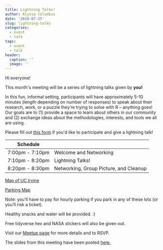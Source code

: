 ```yaml
---
title: Lightning Talks!
author: Alyssa Columbus
date: '2018-07-25'
slug: lightning-talks
categories:
  - event
  - talk
tags:
  - event
  - talk
header:
  caption: ''
  image: ''
---
```

Hi everyone!

This month's meeting will be a series of lightning talks given by **you!**

In this fun, informal setting, participants will have approximately 5-10 minutes (length depending on number of responses) to speak about their research, work, or a puzzle they’re trying to solve with R – anything goes! Our goals are to (1) provide a space to learn about others in our community and (2) exchange ideas about the methodologies, interests, and tools we all are using.

Please fill out [this form](https://goo.gl/forms/Ct87SA3mc3HV8jc73) if you'd like to participate and give a lightning talk!

| Schedule |     |
|-----------------|----------------------------|
| 7:00pm - 7:10pm | Welcome and Networking |
| 7:10pm - 8:20pm | Lightning Talks! |
| 8:20pm - 8:30pm | Networking, Group Picture, and Cleanup |

[Map of UC Irvine](https://communications.uci.edu/documents/pdf/UCI_16_map_campus.pdf)

[Parking Map](https://communications.uci.edu/documents/pdf/UCI_12_map_vis_pkg.pdf)

Note: you’ll have to pay for hourly parking if you park in any of these lots (or you’ll risk a ticket).

Healthy snacks and water will be provided. :)

Free tidyverse hex and NASA stickers will also be given out.

Visit our [Meetup page](https://www.meetup.com/rladies-irvine/events/252312773/) for more details and to RSVP.

The slides from this meeting have been posted [here.](https://github.com/rladies-irvine/presentations/blob/master/R-LadiesIrvine_lightningtalks.pdf)